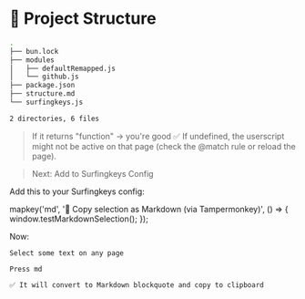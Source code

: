 # 📁 Project Structure

```bash
.
├── bun.lock
├── modules
│   ├── defaultRemapped.js
│   └── github.js
├── package.json
├── structure.md
└── surfingkeys.js

2 directories, 6 files

```

> If it returns "function" → you're good ✅
> If undefined, the userscript might not be active on that page (check the @match rule or reload the page).

> Next: Add to Surfingkeys Config

Add this to your Surfingkeys config:

mapkey('md', '📝 Copy selection as Markdown (via Tampermonkey)', () => {
window.testMarkdownSelection();
});

Now:

    Select some text on any page

    Press md

    ✅ It will convert to Markdown blockquote and copy to clipboard
